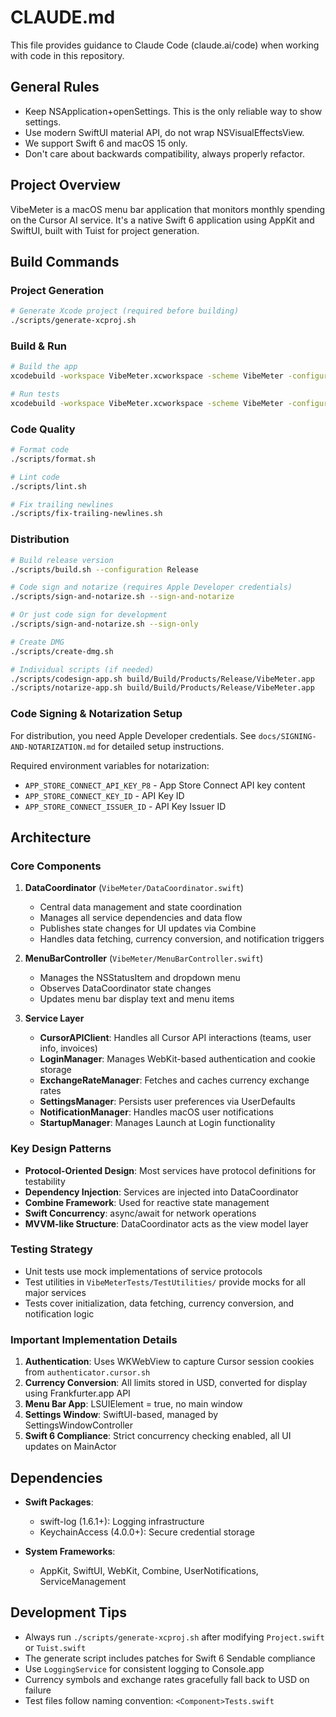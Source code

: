 # CLAUDE.md

This file provides guidance to Claude Code (claude.ai/code) when working with code in this repository.

## General Rules

- Keep NSApplication+openSettings. This is the only reliable way to show settings.
- Use modern SwiftUI material API, do not wrap NSVisualEffectsView.
- We support Swift 6 and macOS 15 only.
- Don't care about backwards compatibility, always properly refactor.

## Project Overview

VibeMeter is a macOS menu bar application that monitors monthly spending on the Cursor AI service. It's a native Swift 6 application using AppKit and SwiftUI, built with Tuist for project generation.

## Build Commands

### Project Generation
```bash
# Generate Xcode project (required before building)
./scripts/generate-xcproj.sh
```

### Build & Run
```bash
# Build the app
xcodebuild -workspace VibeMeter.xcworkspace -scheme VibeMeter -configuration Debug build

# Run tests
xcodebuild -workspace VibeMeter.xcworkspace -scheme VibeMeter -configuration Debug test
```

### Code Quality
```bash
# Format code
./scripts/format.sh

# Lint code
./scripts/lint.sh

# Fix trailing newlines
./scripts/fix-trailing-newlines.sh
```

### Distribution
```bash
# Build release version
./scripts/build.sh --configuration Release

# Code sign and notarize (requires Apple Developer credentials)
./scripts/sign-and-notarize.sh --sign-and-notarize

# Or just code sign for development
./scripts/sign-and-notarize.sh --sign-only

# Create DMG
./scripts/create-dmg.sh

# Individual scripts (if needed)
./scripts/codesign-app.sh build/Build/Products/Release/VibeMeter.app
./scripts/notarize-app.sh build/Build/Products/Release/VibeMeter.app
```

### Code Signing & Notarization Setup

For distribution, you need Apple Developer credentials. See `docs/SIGNING-AND-NOTARIZATION.md` for detailed setup instructions.

Required environment variables for notarization:
- `APP_STORE_CONNECT_API_KEY_P8` - App Store Connect API key content
- `APP_STORE_CONNECT_KEY_ID` - API Key ID  
- `APP_STORE_CONNECT_ISSUER_ID` - API Key Issuer ID

## Architecture

### Core Components

1. **DataCoordinator** (`VibeMeter/DataCoordinator.swift`)
   - Central data management and state coordination
   - Manages all service dependencies and data flow
   - Publishes state changes for UI updates via Combine
   - Handles data fetching, currency conversion, and notification triggers

2. **MenuBarController** (`VibeMeter/MenuBarController.swift`)
   - Manages the NSStatusItem and dropdown menu
   - Observes DataCoordinator state changes
   - Updates menu bar display text and menu items

3. **Service Layer**
   - **CursorAPIClient**: Handles all Cursor API interactions (teams, user info, invoices)
   - **LoginManager**: Manages WebKit-based authentication and cookie storage
   - **ExchangeRateManager**: Fetches and caches currency exchange rates
   - **SettingsManager**: Persists user preferences via UserDefaults
   - **NotificationManager**: Handles macOS user notifications
   - **StartupManager**: Manages Launch at Login functionality

### Key Design Patterns

- **Protocol-Oriented Design**: Most services have protocol definitions for testability
- **Dependency Injection**: Services are injected into DataCoordinator
- **Combine Framework**: Used for reactive state management
- **Swift Concurrency**: async/await for network operations
- **MVVM-like Structure**: DataCoordinator acts as the view model layer

### Testing Strategy

- Unit tests use mock implementations of service protocols
- Test utilities in `VibeMeterTests/TestUtilities/` provide mocks for all major services
- Tests cover initialization, data fetching, currency conversion, and notification logic

### Important Implementation Details

1. **Authentication**: Uses WKWebView to capture Cursor session cookies from `authenticator.cursor.sh`
2. **Currency Conversion**: All limits stored in USD, converted for display using Frankfurter.app API
3. **Menu Bar App**: LSUIElement = true, no main window
4. **Settings Window**: SwiftUI-based, managed by SettingsWindowController
5. **Swift 6 Compliance**: Strict concurrency checking enabled, all UI updates on MainActor

## Dependencies

- **Swift Packages**:
  - swift-log (1.6.1+): Logging infrastructure
  - KeychainAccess (4.0.0+): Secure credential storage

- **System Frameworks**:
  - AppKit, SwiftUI, WebKit, Combine, UserNotifications, ServiceManagement

## Development Tips

- Always run `./scripts/generate-xcproj.sh` after modifying `Project.swift` or `Tuist.swift`
- The generate script includes patches for Swift 6 Sendable compliance
- Use `LoggingService` for consistent logging to Console.app
- Currency symbols and exchange rates gracefully fall back to USD on failure
- Test files follow naming convention: `<Component>Tests.swift`